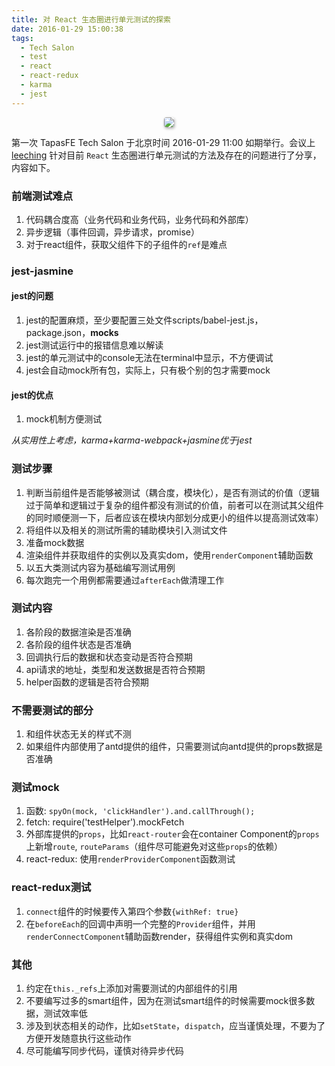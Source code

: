 ```yaml
---
title: 对 React 生态圈进行单元测试的探索
date: 2016-01-29 15:00:38
tags: 
  - Tech Salon
  - test
  - react
  - react-redux
  - karma
  - jest
---
```


<p align="center">
  <img style="border-radius: 4px; box-shadow: 1px 2px 4px #aaa;" src="http://images.dtcj.com/DTCJ/1454055712615/59d88e80-c661-11e5-a8af-23b8bf415c38.jpeg">
</p>

第一次 TapasFE Tech Salon 于北京时间 2016-01-29 11:00 如期举行。会议上 [leeching](https://github.com/leeching) 针对目前 `React` 生态圈进行单元测试的方法及存在的问题进行了分享，内容如下。

### 前端测试难点

1. 代码耦合度高（业务代码和业务代码，业务代码和外部库）
2. 异步逻辑（事件回调，异步请求，promise）
3. 对于react组件，获取父组件下的子组件的`ref`是难点

### jest-jasmine

#### jest的问题

1. jest的配置麻烦，至少要配置三处文件scripts/babel-jest.js，package.json，__mocks__
2. jest测试运行中的报错信息难以解读
3. jest的单元测试中的console无法在terminal中显示，不方便调试
4. jest会自动mock所有包，实际上，只有极个别的包才需要mock

#### jest的优点

1. mock机制方便测试

*从实用性上考虑，karma+karma-webpack+jasmine优于jest*

### 测试步骤

1. 判断当前组件是否能够被测试（耦合度，模块化），是否有测试的价值（逻辑过于简单和逻辑过于复杂的组件都没有测试的价值，前者可以在测试其父组件的同时顺便测一下，后者应该在模块内部划分成更小的组件以提高测试效率）
2. 将组件以及相关的测试所需的辅助模块引入测试文件
3. 准备mock数据
4. 渲染组件并获取组件的实例以及真实dom，使用`renderComponent`辅助函数
5. 以五大类测试内容为基础编写测试用例
6. 每次跑完一个用例都需要通过`afterEach`做清理工作

### 测试内容

1. 各阶段的数据渲染是否准确
2. 各阶段的组件状态是否准确
3. 回调执行后的数据和状态变动是否符合预期
4. api请求的地址，类型和发送数据是否符合预期
5. helper函数的逻辑是否符合预期

### 不需要测试的部分

1. 和组件状态无关的样式不测
2. 如果组件内部使用了antd提供的组件，只需要测试向antd提供的props数据是否准确

### 测试mock

1. 函数: `spyOn(mock, 'clickHandler').and.callThrough();`
2. fetch: require('testHelper').mockFetch
3. 外部库提供的`props`，比如`react-router`会在container Component的`props`上新增`route`, `routeParams`（组件尽可能避免对这些`props`的依赖）
4. react-redux: 使用`renderProviderComponent`函数测试

### react-redux测试

1. `connect`组件的时候要传入第四个参数`{withRef: true}`
2. 在`beforeEach`的回调中声明一个完整的`Provider`组件，并用`renderConnectComponent`辅助函数render，获得组件实例和真实dom

### 其他

1. 约定在`this._refs`上添加对需要测试的内部组件的引用
2. 不要编写过多的smart组件，因为在测试smart组件的时候需要mock很多数据，测试效率低
3. 涉及到状态相关的动作，比如`setState`，`dispatch`，应当谨慎处理，不要为了方便开发随意执行这些动作
4. 尽可能编写同步代码，谨慎对待异步代码
